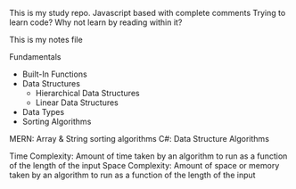 This is my study repo.
Javascript based with complete comments
Trying to learn code?
Why not learn by reading within it?

This is my notes file

Fundamentals
 - Built-In Functions
 - Data Structures
   - Hierarchical Data Structures
   - Linear Data Structures
 - Data Types
 - Sorting Algorithms


MERN: Array & String sorting algorithms
C#: Data Structure Algorithms

Time Complexity: Amount of time taken by an algorithm to run
                 as a function of the length of the input
Space Complexity: Amount of space or memory taken by an algorithm to run
                 as a function of the length of the input